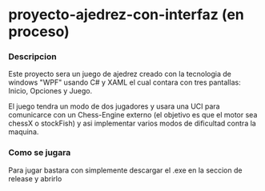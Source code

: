 # proyecto-ajedrez-con-interfaz (en proceso)


### Descripcion

Este proyecto sera un juego de ajedrez creado con la tecnologia de windows "WPF" usando C# y XAML el cual contara con tres pantallas: Inicio, Opciones y Juego.

El juego tendra un modo de dos jugadores y usara una UCI para comunicarce con un Chess-Engine externo (el objetivo es que el motor sea chessX o stockFish) y asi implementar varios modos de dificultad contra la maquina.


### Como se jugara

Para jugar bastara con simplemente descargar el .exe en la seccion de release y abrirlo



